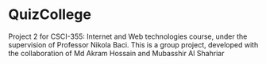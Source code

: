 # QuizCollege
Project 2 for CSCI-355: Internet and Web technologies course, under the supervision of Professor Nikola Baci. This is a group project, developed with the collaboration of Md Akram Hossain and Mubasshir Al Shahriar

